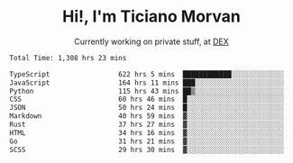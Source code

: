 <h1 align="center">Hi!, I'm Ticiano Morvan</h1>
<p align="center">Currently working on private stuff, at <a href="https://getdex.ai" target="_blank">DEX</a></p>

<!--START_SECTION:waka-->

```txt
Total Time: 1,308 hrs 23 mins

TypeScript                 622 hrs 5 mins  ████████████░░░░░░░░░░░░░   47.55 %
JavaScript                 164 hrs 11 mins ███░░░░░░░░░░░░░░░░░░░░░░   12.55 %
Python                     115 hrs 43 mins ██▒░░░░░░░░░░░░░░░░░░░░░░   08.85 %
CSS                        60 hrs 46 mins  █░░░░░░░░░░░░░░░░░░░░░░░░   04.65 %
JSON                       50 hrs 24 mins  █░░░░░░░░░░░░░░░░░░░░░░░░   03.85 %
Markdown                   40 hrs 59 mins  ▓░░░░░░░░░░░░░░░░░░░░░░░░   03.13 %
Rust                       37 hrs 27 mins  ▓░░░░░░░░░░░░░░░░░░░░░░░░   02.86 %
HTML                       34 hrs 16 mins  ▓░░░░░░░░░░░░░░░░░░░░░░░░   02.62 %
Go                         31 hrs 21 mins  ▓░░░░░░░░░░░░░░░░░░░░░░░░   02.40 %
SCSS                       29 hrs 30 mins  ▓░░░░░░░░░░░░░░░░░░░░░░░░   02.25 %
```

<!--END_SECTION:waka-->
